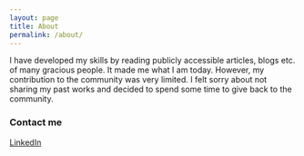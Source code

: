 ```yaml
---
layout: page
title: About
permalink: /about/
---
```

I have developed my skills by reading publicly accessible articles, blogs etc. of many gracious people. It made me what I am today. However, my contribution to the community was very limited. I felt sorry about not sharing my past works and decided to spend some time to give back to the community.

### Contact me

[LinkedIn](www.linkedin.com/in/ali-sadik-kumlali)
